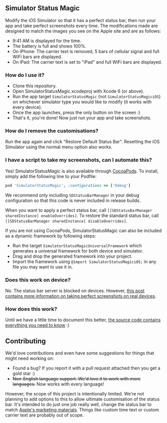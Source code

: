 ## Simulator Status Magic

Modify the iOS Simulator so that it has a perfect status bar, then run your app and take perfect screenshots every time. The modifications made are designed to match the images you see on the Apple site and are as follows:

* 9:41 AM is displayed for the time.
* The battery is full and shows 100%.
* On iPhone: The carrier text is removed, 5 bars of cellular signal and full WiFi bars are displayed.
* On iPad: The carrier text is set to "iPad" and full WiFi bars are displayed.

### How do I use it?

* Clone this repository.
* Open SimulatorStatusMagic.xcodeproj with Xcode 6 (or above).
* Run the app target `SimulatorStatusMagic` (not `SimulatorStatusMagiciOS`) on whichever simulator type you would like to modify (it works with every device).
* Once the app launches, press the only button on the screen :)
* That's it, you're done! Now just run your app and take screenshots.

### How do I remove the customisations?

Run the app again and click "Restore Default Status Bar". Resetting the iOS Simulator using the normal menu option also works.

### I have a script to take my screenshots, can I automate this?

Yes! SimulatorStatusMagic is also available through [CocoaPods](http://cocoapods.org). To install, simply add the following line to your Podfile:

```ruby
pod 'SimulatorStatusMagic', :configurations => ['Debug']
```

We recommend only including `SDStatusBarManager` in your debug configuration so that this code is never included in release builds.

When you want to apply a perfect status bar, call `[[SDStatusBarManager sharedInstance] enableOverrides]`. To restore the standard status bar, call `[[SDStatusBarManager sharedInstance] disableOverrides]`.

If you are not using CocoaPods, SimulatorStatusMagic can also be included as a dynamic framework by following steps:

* Run the target `SimulatorStatusMagicUniversalFramework` which generates a universal framework for both device and simulator.
* Drag and drop the generated framework into your project.
* Import the framework using `@import SimulatorStatusMagiciOS;` in any file you may want to use it in.

### Does this work on device?

No. The status bar server is blocked on devices. However, [this post contains more information on taking perfect screenshots on real devices](http://shinydevelopment.com/blog/status-magic-and-iphone6-screen-sizes/).

### How does this work?

Until we have a little time to document this better, [the source code contains everything you need to know](https://github.com/shinydevelopment/SimulatorStatusMagic/blob/master/SDStatusBarManager/SDStatusBarManager.m) :)

## Contributing

We'd love contributions and even have some suggestions for things that might need working on:

* Found a bug? If you report it with a pull request attached then you get a gold star :)
* ~~Non-English language support. We'd love it to work with more languages.~~ Now works with every language!

However, the scope of this project is intentionally limited. We're not planning to add options to this to allow ultimate customisation of the status bar. It's intended to do just one job really well, change the status bar to match [Apple's marketing materials](http://www.apple.com/ios/). Things like custom time text or custom carrier text are probably out of scope.
